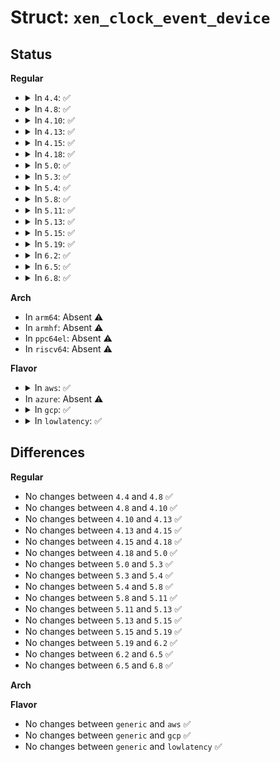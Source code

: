 # Struct: <code>xen_clock_event_device</code>

## Status
<b>Regular</b>
<ul>
<li>
<details>
<summary>In <code>4.4</code>: ✅</summary>

```c
struct xen_clock_event_device {
    struct clock_event_device evt;
    char name[16];
};
```
</details>
</li>
<li>
<details>
<summary>In <code>4.8</code>: ✅</summary>

```c
struct xen_clock_event_device {
    struct clock_event_device evt;
    char name[16];
};
```
</details>
</li>
<li>
<details>
<summary>In <code>4.10</code>: ✅</summary>

```c
struct xen_clock_event_device {
    struct clock_event_device evt;
    char name[16];
};
```
</details>
</li>
<li>
<details>
<summary>In <code>4.13</code>: ✅</summary>

```c
struct xen_clock_event_device {
    struct clock_event_device evt;
    char name[16];
};
```
</details>
</li>
<li>
<details>
<summary>In <code>4.15</code>: ✅</summary>

```c
struct xen_clock_event_device {
    struct clock_event_device evt;
    char name[16];
};
```
</details>
</li>
<li>
<details>
<summary>In <code>4.18</code>: ✅</summary>

```c
struct xen_clock_event_device {
    struct clock_event_device evt;
    char name[16];
};
```
</details>
</li>
<li>
<details>
<summary>In <code>5.0</code>: ✅</summary>

```c
struct xen_clock_event_device {
    struct clock_event_device evt;
    char name[16];
};
```
</details>
</li>
<li>
<details>
<summary>In <code>5.3</code>: ✅</summary>

```c
struct xen_clock_event_device {
    struct clock_event_device evt;
    char name[16];
};
```
</details>
</li>
<li>
<details>
<summary>In <code>5.4</code>: ✅</summary>

```c
struct xen_clock_event_device {
    struct clock_event_device evt;
    char name[16];
};
```
</details>
</li>
<li>
<details>
<summary>In <code>5.8</code>: ✅</summary>

```c
struct xen_clock_event_device {
    struct clock_event_device evt;
    char name[16];
};
```
</details>
</li>
<li>
<details>
<summary>In <code>5.11</code>: ✅</summary>

```c
struct xen_clock_event_device {
    struct clock_event_device evt;
    char name[16];
};
```
</details>
</li>
<li>
<details>
<summary>In <code>5.13</code>: ✅</summary>

```c
struct xen_clock_event_device {
    struct clock_event_device evt;
    char name[16];
};
```
</details>
</li>
<li>
<details>
<summary>In <code>5.15</code>: ✅</summary>

```c
struct xen_clock_event_device {
    struct clock_event_device evt;
    char name[16];
};
```
</details>
</li>
<li>
<details>
<summary>In <code>5.19</code>: ✅</summary>

```c
struct xen_clock_event_device {
    struct clock_event_device evt;
    char name[16];
};
```
</details>
</li>
<li>
<details>
<summary>In <code>6.2</code>: ✅</summary>

```c
struct xen_clock_event_device {
    struct clock_event_device evt;
    char name[16];
};
```
</details>
</li>
<li>
<details>
<summary>In <code>6.5</code>: ✅</summary>

```c
struct xen_clock_event_device {
    struct clock_event_device evt;
    char name[16];
};
```
</details>
</li>
<li>
<details>
<summary>In <code>6.8</code>: ✅</summary>

```c
struct xen_clock_event_device {
    struct clock_event_device evt;
    char name[16];
};
```
</details>
</li>
</ul>
<b>Arch</b>
<ul>
<li>
In <code>arm64</code>: Absent ⚠️
</li>
<li>
In <code>armhf</code>: Absent ⚠️
</li>
<li>
In <code>ppc64el</code>: Absent ⚠️
</li>
<li>
In <code>riscv64</code>: Absent ⚠️
</li>
</ul>
<b>Flavor</b>
<ul>
<li>
<details>
<summary>In <code>aws</code>: ✅</summary>

```c
struct xen_clock_event_device {
    struct clock_event_device evt;
    char name[16];
};
```
</details>
</li>
<li>
In <code>azure</code>: Absent ⚠️
</li>
<li>
<details>
<summary>In <code>gcp</code>: ✅</summary>

```c
struct xen_clock_event_device {
    struct clock_event_device evt;
    char name[16];
};
```
</details>
</li>
<li>
<details>
<summary>In <code>lowlatency</code>: ✅</summary>

```c
struct xen_clock_event_device {
    struct clock_event_device evt;
    char name[16];
};
```
</details>
</li>
</ul>

## Differences
<b>Regular</b>
<ul>
<li>
No changes between <code>4.4</code> and <code>4.8</code> ✅
</li>
<li>
No changes between <code>4.8</code> and <code>4.10</code> ✅
</li>
<li>
No changes between <code>4.10</code> and <code>4.13</code> ✅
</li>
<li>
No changes between <code>4.13</code> and <code>4.15</code> ✅
</li>
<li>
No changes between <code>4.15</code> and <code>4.18</code> ✅
</li>
<li>
No changes between <code>4.18</code> and <code>5.0</code> ✅
</li>
<li>
No changes between <code>5.0</code> and <code>5.3</code> ✅
</li>
<li>
No changes between <code>5.3</code> and <code>5.4</code> ✅
</li>
<li>
No changes between <code>5.4</code> and <code>5.8</code> ✅
</li>
<li>
No changes between <code>5.8</code> and <code>5.11</code> ✅
</li>
<li>
No changes between <code>5.11</code> and <code>5.13</code> ✅
</li>
<li>
No changes between <code>5.13</code> and <code>5.15</code> ✅
</li>
<li>
No changes between <code>5.15</code> and <code>5.19</code> ✅
</li>
<li>
No changes between <code>5.19</code> and <code>6.2</code> ✅
</li>
<li>
No changes between <code>6.2</code> and <code>6.5</code> ✅
</li>
<li>
No changes between <code>6.5</code> and <code>6.8</code> ✅
</li>
</ul>
<b>Arch</b>
<ul>
</ul>
<b>Flavor</b>
<ul>
<li>
No changes between <code>generic</code> and <code>aws</code> ✅
</li>
<li>
No changes between <code>generic</code> and <code>gcp</code> ✅
</li>
<li>
No changes between <code>generic</code> and <code>lowlatency</code> ✅
</li>
</ul>
